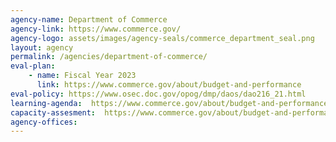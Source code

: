 ```yaml
---
agency-name: Department of Commerce
agency-link: https://www.commerce.gov/
agency-logo: assets/images/agency-seals/commerce_department_seal.png
layout: agency
permalink: /agencies/department-of-commerce/
eval-plan:
    - name: Fiscal Year 2023
      link: https://www.commerce.gov/about/budget-and-performance
eval-policy: https://www.osec.doc.gov/opog/dmp/daos/dao216_21.html
learning-agenda:  https://www.commerce.gov/about/budget-and-performance
capacity-assesment:  https://www.commerce.gov/about/budget-and-performance
agency-offices:
---
```


